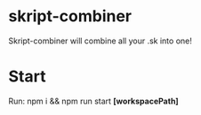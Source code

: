 # skript-combiner
Skript-combiner will combine all your .sk into one!
# Start
 Run: npm i && npm run start **[workspacePath]**
